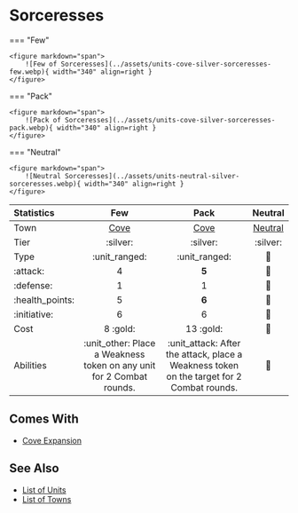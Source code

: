 # Sorceresses

=== "Few"

    <figure markdown="span">
        ![Few of Sorceresses](../assets/units-cove-silver-sorceresses-few.webp){ width="340" align=right }
    </figure>

=== "Pack"

    <figure markdown="span">
        ![Pack of Sorceresses](../assets/units-cove-silver-sorceresses-pack.webp){ width="340" align=right }
    </figure>

=== "Neutral"

    <figure markdown="span">
        ![Neutral Sorceresses](../assets/units-neutral-silver-sorceresses.webp){ width="340" align=right }
    </figure>


| Statistics | Few | Pack | Neutral |
| :--- | :---: | :---: | :---: |
| Town | [Cove](../towns/cove.md) | [Cove](../towns/cove.md) | [Neutral](../towns/neutral.md) |
| Tier | :silver: | :silver: | :silver: |
| Type | :unit_ranged: | :unit_ranged: | 🚧 |
| :attack: | 4 | **5** | 🚧 |
| :defense: | 1 | 1 | 🚧 |
| :health_points: | 5 | **6** | 🚧 |
| :initiative: | 6 | 6 | 🚧 |
| Cost | 8 :gold: | 13 :gold: | 🚧 |
| Abilities | :unit_other: Place a Weakness token on any unit for 2 Combat rounds. | :unit_attack: After the attack, place a Weakness token on the target for 2 Combat rounds. | 🚧 |


## Comes With

- [Cove Expansion](../content.md)


## See Also

- [List of Units](index.md)
- [List of Towns](../towns/index.md)